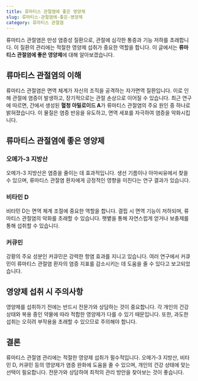 ```yaml
---
title: 류마티스 관절염에 좋은 영양제
slug: 류마티스-관절염에-좋은-영양제
category: 류마티스 관절염
---
```


류마티스 관절염은 만성 염증성 질환으로, 관절에 심각한 통증과 기능 저하를 초래합니다. 이 질환의 관리에는 적절한 영양제 섭취가 중요한 역할을 합니다. 이 글에서는 **류마티스 관절염에 좋은 영양제**에 대해 알아보겠습니다.

## 류마티스 관절염의 이해

류마티스 관절염은 면역 체계가 자신의 조직을 공격하는 자가면역 질환입니다. 이로 인해 관절에 염증이 발생하고, 장기적으로는 관절 손상으로 이어질 수 있습니다. 최근 연구에 따르면, 간에서 생성된 **혈청 아밀로이드 A**가 류마티스 관절염의 주요 원인 중 하나로 밝혀졌습니다. 이 물질은 염증 반응을 유도하고, 면역 세포를 자극하여 염증을 악화시킵니다.

## 류마티스 관절염에 좋은 영양제

### **오메가-3 지방산**

오메가-3 지방산은 염증을 줄이는 데 효과적입니다. 생선 기름이나 아마씨유에서 찾을 수 있으며, 류마티스 관절염 환자에게 긍정적인 영향을 미친다는 연구 결과가 있습니다.

### **비타민 D**

비타민 D는 면역 체계 조절에 중요한 역할을 합니다. 결핍 시 면역 기능이 저하되며, 류마티스 관절염의 악화를 초래할 수 있습니다. 햇볕을 통해 자연스럽게 얻거나 보충제를 통해 섭취할 수 있습니다.

### **커큐민**

강황의 주요 성분인 커큐민은 강력한 항염 효과를 지니고 있습니다. 여러 연구에서 커큐민이 류마티스 관절염 환자의 염증 지표를 감소시키는 데 도움을 줄 수 있다고 보고되었습니다.

## 영양제 섭취 시 주의사항

영양제를 섭취하기 전에는 반드시 전문가와 상담하는 것이 중요합니다. 각 개인의 건강 상태와 복용 중인 약물에 따라 적합한 영양제가 다를 수 있기 때문입니다. 또한, 과도한 섭취는 오히려 부작용을 초래할 수 있으므로 주의해야 합니다.

## 결론

류마티스 관절염 관리에는 적절한 영양제 섭취가 필수적입니다. 오메가-3 지방산, 비타민 D, 커큐민 등의 영양제가 염증 완화에 도움을 줄 수 있으며, 개인의 건강 상태에 맞는 선택이 필요합니다. 전문가와 상담하여 최적의 관리 방안을 찾아보는 것이 좋습니다.